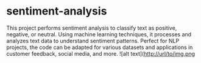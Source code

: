# sentiment-analysis
This project performs sentiment analysis to classify text as positive, negative, or neutral. Using machine learning techniques, it processes and analyzes text data to understand sentiment patterns. Perfect for NLP projects, the code can be adapted for various datasets and applications in customer feedback, social media, and more.
![alt text]([http://url/to/img.png](https://github.com/EslamWalid/sentiment-analysis/blob/main/senment.png)


